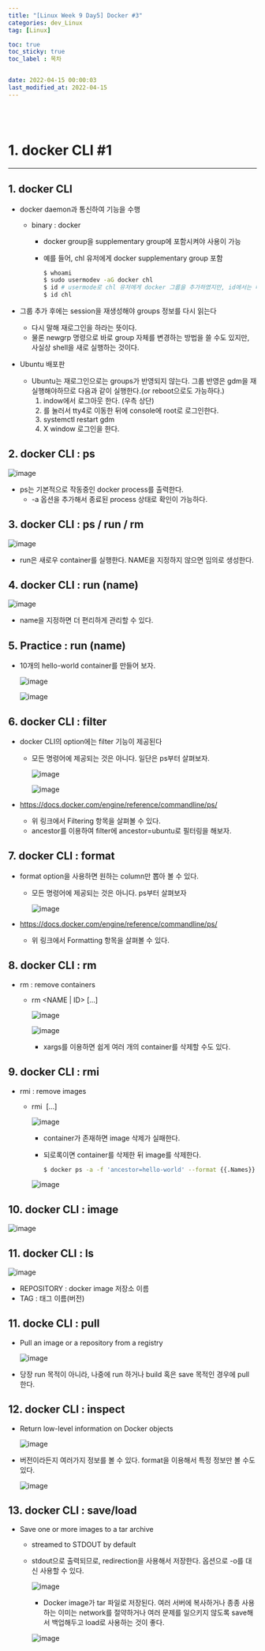 ```yaml
---
title: "[Linux Week 9 Day5] Docker #3"
categories: dev_Linux
tag: [Linux]

toc: true
toc_sticky: true
toc_label : 목차


date: 2022-04-15 00:00:03
last_modified_at: 2022-04-15
---
```

<br>
<br>

# 1. docker CLI #1
---
## 1. docker CLI
* docker daemon과 통신하여 기능을 수행
    - binary : docker
        + docker group을 supplementary group에 포함시켜야 사용이 가능
        + 예를 들어, chl 유저에게 docker supplementary group 포함

            ```bash
            $ whoami
            $ sudo usermodev -aG docker chl
            $ id # usermode로 chl 유저에게 docker 그룹을 추가하였지만, id에서는 나타나지 않고, id chl에만 나타나는 이유는? id는 runtime이고, id chl은 configured이기에
            $ id chl
            ```

* 그룹 추가 후에는 session을 재생성해야 groups 정보를 다시 읽는다
    - 다시 말해 재로그인을 하라는 뜻이다.
    - 물론 newgrp <group> 명령으로 바로 group 자체를 변경하는 방법을 쓸 수도 있지만, 사실상 shell을 새로 실행하는 것이다.
* Ubuntu 배포판
    - Ubuntu는 재로그인으로는 groups가 반영되지 않는다. 그룹 반영은 gdm을 재실행해야하므로 다음과 같이 실행한다.(or reboot으로도 가능하다.)
        1. indow에서 로그아웃 한다. (우측 상단)
        2. <CTRL-ALT-F4>를 눌러서 tty4로 이동한 뒤에 console에 root로 로그인한다.
        3. systemctl restart gdm
        4. X window 로그인을 한다.

## 2. docker CLI : ps

![image](https://user-images.githubusercontent.com/58837749/163754036-93e05538-5c95-4888-8a00-bcfa244c48b9.png)

* ps는 기본적으로 작동중인 docker process를 출력한다.
    - -a 옵션을 추가해서 종료된 process 상태로 확인이 가능하다.

## 3. docker CLI : ps / run / rm

![image](https://user-images.githubusercontent.com/58837749/163754348-7f03ac25-90bc-4fb6-b7c9-2990f2284d0f.png)

* run은 새로우 container를 실행한다. NAME을 지정하지 않으면 임의로 생성한다.

## 4. docker CLI : run (name)

![image](https://user-images.githubusercontent.com/58837749/163754512-0da091f5-5897-4285-b182-f4bf8f17a277.png)

* name을 지정하면 더 편리하게 관리할 수 있다.

## 5. Practice : run (name)
* 10개의 hello-world container를 만들어 보자.

    ![image](https://user-images.githubusercontent.com/58837749/163754751-5becbdd2-5f09-49f3-9b19-2c23740ac471.png)

    ![image](https://user-images.githubusercontent.com/58837749/163754767-231fe330-5244-49a4-8441-3cdd3df2977b.png)

## 6. docker CLI : filter
* docker CLI의 option에는 filter 기능이 제공된다
    - 모든 명령어에 제공되는 것은 아니다. 일단은 ps부터 살펴보자.

        ![image](https://user-images.githubusercontent.com/58837749/163754893-2c081d51-93c9-4338-9519-469d8dd43040.png)

        ![image](https://user-images.githubusercontent.com/58837749/163754958-7472ea54-77ee-41a1-913c-ef4b9744907c.png)

* https://docs.docker.com/engine/reference/commandline/ps/
    - 위 링크에서 Filtering 항목을 살펴볼 수 있다.
    - ancestor를 이용하여 filter에 ancestor=ubuntu로 필터링을 해보자.

## 7. docker CLI : format
* format option을 사용하면 원하는 column만 뽑아 볼 수 있다.
    - 모든 명령어에 제공되는 것은 아니다. ps부터 살펴보자

        ![image](https://user-images.githubusercontent.com/58837749/163755524-f26b0c28-9b33-4584-b2ff-da09e2192cb3.png)

* https://docs.docker.com/engine/reference/commandline/ps/
    - 위 링크에서 Formatting 항목을 살펴볼 수 있다.

## 8. docker CLI : rm
* rm : remove containers
    + rm <NAME \| ID> [...]

        ![image](https://user-images.githubusercontent.com/58837749/163755918-72a84d23-c294-46f2-9cbe-aabe035ce8ed.png)

        ![image](https://user-images.githubusercontent.com/58837749/163755936-27ca937a-44c8-4e21-833b-c2d1cc1640d1.png)

        - xargs를 이용하면 쉽게 여러 개의 container를 삭제할 수도 있다.

## 9. docker CLI : rmi
* rmi : remove images
    + rmi <image> [...]

        ![image](https://user-images.githubusercontent.com/58837749/163756141-b692b4c1-d566-48e4-b597-a8dbed3e94a0.png)

        - container가 존재하면 image 삭제가 실패한다.
        - 되로록이면 container를 삭제한 뒤 image를 삭제한다.

            ```bash
            $ docker ps -a -f 'ancestor=hello-world' --format {{.Names}} | xargs docker rm
            ```

        ![image](https://user-images.githubusercontent.com/58837749/163756126-9649c459-4689-4802-870d-de9dbafde191.png)

## 10. docker CLI : image

![image](https://user-images.githubusercontent.com/58837749/163756259-a28594fa-f610-46c6-9a1b-f0b8cc8a8dfa.png)

## 11. docker CLI : ls

![image](https://user-images.githubusercontent.com/58837749/163756369-39df62d0-157f-45b7-b336-5c5f2a5148f8.png)

* REPOSITORY : docker image 저장소 이름
* TAG : 태그 이름(버전)

## 11. docke CLI : pull
* Pull an image or a repository from a registry

    ![image](https://user-images.githubusercontent.com/58837749/163756542-b2dfcddd-36ba-462c-8458-8e6f45998cbd.png)

* 당장 run 목적이 아니라, 나중에 run 하거나 build 혹은 save 목적인 경우에 pull 한다.

## 12. docker CLI : inspect
* Return low-level information on Docker objects

    ![image](https://user-images.githubusercontent.com/58837749/163756716-66d83fcd-b3ae-40ec-a723-7b0ec9ecb56e.png)

* 버전이라든지 여러가지 정보를 볼 수 있다. format을 이용해서 특정 정보만 볼 수도 있다.

    ![image](https://user-images.githubusercontent.com/58837749/163756841-095ea013-8233-4291-954b-f40608a56b6e.png)

## 13. docker CLI : save/load
* Save one or more images to a tar archive
    - streamed to STDOUT by default
    - stdout으로 출력되므로, redirection을 사용해서 저장한다. 옵션으로 -o를 대신 사용할 수 있다.

        ![image](https://user-images.githubusercontent.com/58837749/163757383-cdaec929-75ab-4a05-bcac-a3fa6797a19a.png)

        + Docker image가 tar 파일로 저장된다. 여러 서버에 복사하거나 종종 사용하는 이미는 network를 절약하거나 여러 문제를 일으키지 않도록 save해서 백업해두고 load로 사용하는 것이 좋다.

        ![image](https://user-images.githubusercontent.com/58837749/163757662-7dbddf15-c77a-445c-bed5-2a7759eba71c.png)

<br>
<br>
